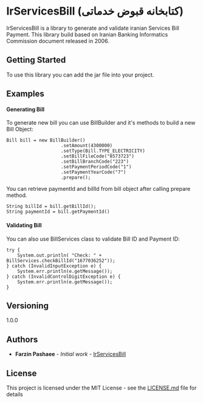 # IrServicesBill (کتابخانه قبوض خدماتی)

IrServicesBill is a library to generate and validate iranian Services Bill Payment. This library build based on Iranian Banking Informatics Commission document released in 2006.

## Getting Started

To use this library you can add the jar file into your project.

## Examples
#### Generating Bill
To generate new bill you can use BillBuilder and it's methods to build a new Bill Object:
```
Bill bill = new BillBuilder()
                    .setAmount(4300000)
                    .setType(Bill.TYPE_ELECTRICITY)
                    .setBillFileCode("8573723")
                    .setBillBranchCode("223")
                    .setPaymentPeriodCode("1")
                    .setPaymentYearCode("7")
                    .prepare();
```

You can retrieve paymentId and billId from bill object after calling prepare method.
```
String billId = bill.getBillId();
String paymentId = bill.getPaymentId() 
```

#### Validating Bill
You can also use BillServices class to validate Bill ID and Payment ID:
```
try {
    System.out.println( "Check: " + BillServices.checkBillId("1677036252"));
} catch (InvalidInputException e) {
    System.err.println(e.getMessage());
} catch (InvalidControlDigitException e) {
    System.err.println(e.getMessage());
}
```

## Versioning

1.0.0

## Authors

* **Farzin Pashaee** - *Initial work* - [IrServicesBill](https://github.com/farzinpashaee/IrServicesBill)

## License

This project is licensed under the MIT License - see the [LICENSE.md](LICENSE.md) file for details


